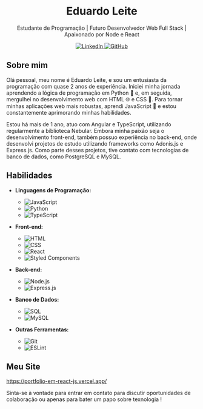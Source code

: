 

<h1 align="center">Eduardo Leite</h1>

<p align="center">
  Estudante de Programação | Futuro Desenvolvedor Web Full Stack | Apaixonado por Node e React
</p>

<p align="center">
  <a href="https://linkedin.com/in/oeduardodev" target="_blank">
    <img src="https://img.shields.io/badge/LinkedIn-0077B5?style=flat&logo=linkedin&logoColor=white" alt="LinkedIn">
  </a>
  <a href="https://github.com/oeduardodev" target="_blank">
    <img src="https://img.shields.io/badge/GitHub-181717?style=flat&logo=github&logoColor=white" alt="GitHub">
  </a>
</p>

## Sobre mim

Olá pessoal, meu nome é Eduardo Leite, e sou um entusiasta da programação com quase 2 anos de experiência. Iniciei minha jornada aprendendo a lógica de programação em Python 🐍 e, em seguida, mergulhei no desenvolvimento web com HTML 🌐 e CSS 🎨. Para tornar minhas aplicações web mais robustas, aprendi JavaScript 🚀 e estou constantemente aprimorando minhas habilidades.

Estou há mais de 1 ano, atuo com Angular e TypeScript, utilizando regularmente a biblioteca Nebular. Embora minha paixão seja o desenvolvimento front-end, também possuo experiência no back-end, onde desenvolvi projetos de estudo utilizando frameworks como Adonis.js e Express.js. Como parte desses projetos, tive contato com tecnologias de banco de dados, como PostgreSQL e MySQL.

## Habilidades

- **Linguagens de Programação:** 
  - ![JavaScript](https://img.shields.io/badge/JavaScript-F7DF1E?style=flat&logo=javascript&logoColor=black)
  - ![Python](https://img.shields.io/badge/Python-3776AB?style=flat&logo=python&logoColor=white)
  - ![TypeScript](https://img.shields.io/badge/TypeScript-3178C6?style=flat&logo=typescript&logoColor=white)

- **Front-end:** 
  - ![HTML](https://img.shields.io/badge/HTML-E34F26?style=flat&logo=html5&logoColor=white)
  - ![CSS](https://img.shields.io/badge/CSS-1572B6?style=flat&logo=css3&logoColor=white)
  - ![React](https://img.shields.io/badge/React-61DAFB?style=flat&logo=react&logoColor=black)
  - ![Styled Components](https://img.shields.io/badge/Styled_Components-DB7093?style=flat&logo=styled-components&logoColor=white)

- **Back-end:** 
  - ![Node.js](https://img.shields.io/badge/Node.js-339933?style=flat&logo=node.js&logoColor=white)
  - ![Express.js](https://img.shields.io/badge/Express.js-000000?style=flat&logo=express&logoColor=white)

- **Banco de Dados:** 
  - ![SQL](https://img.shields.io/badge/SQL-4479A1?style=flat&logo=sql&logoColor=white)
  - ![MySQL](https://img.shields.io/badge/MySQL-4479A1?style=flat&logo=mysql&logoColor=white)

- **Outras Ferramentas:** 
  - ![Git](https://img.shields.io/badge/Git-F05032?style=flat&logo=git&logoColor=white)
  - ![ESLint](https://img.shields.io/badge/ESLint-4B32C3?style=flat&logo=eslint&logoColor=white)

## Meu Site
https://portfolio-em-react-js.vercel.app/

Sinta-se à vontade para entrar em contato para discutir oportunidades de colaboração ou apenas para bater um papo sobre texnologia !

</details>
